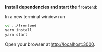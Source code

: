 
**Install dependencies and start the `frontend`:**

In a new terminal window run

```sh
cd ../frontend
yarn install
yarn start
```

Open your browser at [http://localhost:3000](http://localhost:3000).
